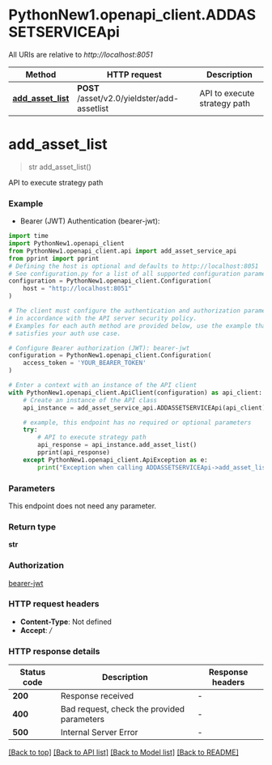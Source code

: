 # PythonNew1.openapi_client.ADDASSETSERVICEApi

All URIs are relative to *http://localhost:8051*

Method | HTTP request | Description
------------- | ------------- | -------------
[**add_asset_list**](ADDASSETSERVICEApi.md#add_asset_list) | **POST** /asset/v2.0/yieldster/add-assetlist | API to execute strategy path


# **add_asset_list**
> str add_asset_list()

API to execute strategy path

### Example

* Bearer (JWT) Authentication (bearer-jwt):

```python
import time
import PythonNew1.openapi_client
from PythonNew1.openapi_client.api import add_asset_service_api
from pprint import pprint
# Defining the host is optional and defaults to http://localhost:8051
# See configuration.py for a list of all supported configuration parameters.
configuration = PythonNew1.openapi_client.Configuration(
    host = "http://localhost:8051"
)

# The client must configure the authentication and authorization parameters
# in accordance with the API server security policy.
# Examples for each auth method are provided below, use the example that
# satisfies your auth use case.

# Configure Bearer authorization (JWT): bearer-jwt
configuration = PythonNew1.openapi_client.Configuration(
    access_token = 'YOUR_BEARER_TOKEN'
)

# Enter a context with an instance of the API client
with PythonNew1.openapi_client.ApiClient(configuration) as api_client:
    # Create an instance of the API class
    api_instance = add_asset_service_api.ADDASSETSERVICEApi(api_client)

    # example, this endpoint has no required or optional parameters
    try:
        # API to execute strategy path
        api_response = api_instance.add_asset_list()
        pprint(api_response)
    except PythonNew1.openapi_client.ApiException as e:
        print("Exception when calling ADDASSETSERVICEApi->add_asset_list: %s\n" % e)
```


### Parameters
This endpoint does not need any parameter.

### Return type

**str**

### Authorization

[bearer-jwt](../README.md#bearer-jwt)

### HTTP request headers

 - **Content-Type**: Not defined
 - **Accept**: */*


### HTTP response details

| Status code | Description | Response headers |
|-------------|-------------|------------------|
**200** | Response received |  -  |
**400** | Bad request, check the provided parameters |  -  |
**500** | Internal Server Error |  -  |

[[Back to top]](#) [[Back to API list]](../README.md#documentation-for-api-endpoints) [[Back to Model list]](../README.md#documentation-for-models) [[Back to README]](../README.md)

